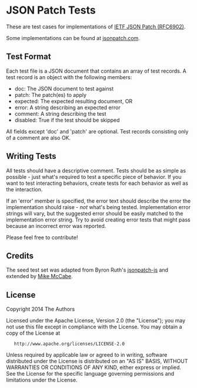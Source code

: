 JSON Patch Tests
================

These are test cases for implementations of [IETF JSON Patch (RFC6902)](http://tools.ietf.org/html/rfc6902).

Some implementations can be found at [jsonpatch.com](http://jsonpatch.com).


Test Format
-----------

Each test file is a JSON document that contains an array of test records. A
test record is an object with the following members:

- doc: The JSON document to test against
- patch: The patch(es) to apply
- expected: The expected resulting document, OR
- error: A string describing an expected error
- comment: A string describing the test
- disabled: True if the test should be skipped

All fields except 'doc' and 'patch' are optional. Test records consisting only
of a comment are also OK.


Writing Tests
-------------

All tests should have a descriptive comment.  Tests should be as
simple as possible - just what's required to test a specific piece of
behavior.  If you want to test interacting behaviors, create tests for
each behavior as well as the interaction.

If an 'error' member is specified, the error text should describe the
error the implementation should raise - *not* what's being tested.
Implementation error strings will vary, but the suggested error should
be easily matched to the implementation error string.  Try to avoid
creating error tests that might pass because an incorrect error was
reported.

Please feel free to contribute!


Credits
-------

The seed test set was adapted from Byron Ruth's
[jsonpatch-js](https://github.com/bruth/jsonpatch-js/blob/master/test.js) and
extended by [Mike McCabe](https://github.com/mikemccabe).


License
-------

   Copyright 2014 The Authors

   Licensed under the Apache License, Version 2.0 (the "License");
   you may not use this file except in compliance with the License.
   You may obtain a copy of the License at

       http://www.apache.org/licenses/LICENSE-2.0

   Unless required by applicable law or agreed to in writing, software
   distributed under the License is distributed on an "AS IS" BASIS,
   WITHOUT WARRANTIES OR CONDITIONS OF ANY KIND, either express or implied.
   See the License for the specific language governing permissions and
   limitations under the License.

